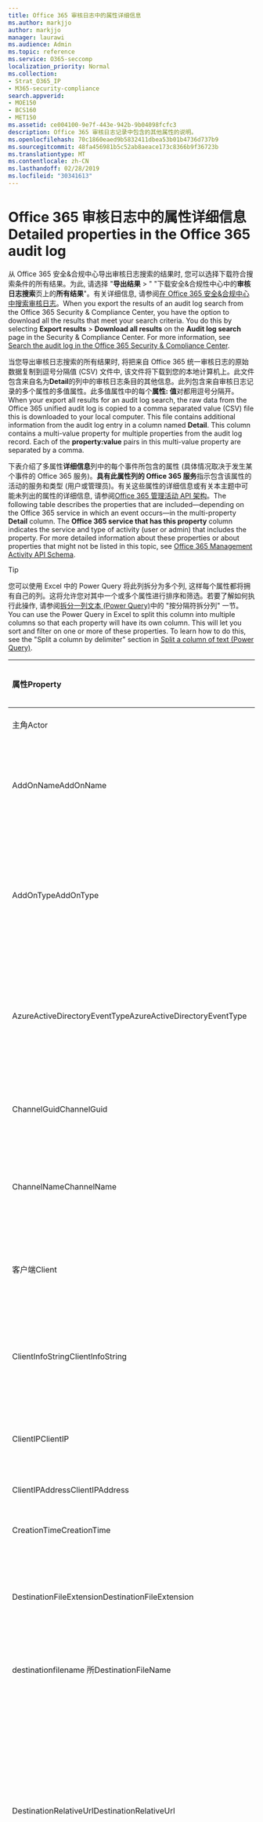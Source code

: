 ```yaml
---
title: Office 365 审核日志中的属性详细信息
ms.author: markjjo
author: markjjo
manager: laurawi
ms.audience: Admin
ms.topic: reference
ms.service: O365-seccomp
localization_priority: Normal
ms.collection:
- Strat_O365_IP
- M365-security-compliance
search.appverid:
- MOE150
- BCS160
- MET150
ms.assetid: ce004100-9e7f-443e-942b-9b04098fcfc3
description: Office 365 审核日志记录中包含的其他属性的说明。
ms.openlocfilehash: 70c1860eaed9b5832411dbea53b01b4736d737b9
ms.sourcegitcommit: 48fa456981b5c52ab8aeace173c8366b9f36723b
ms.translationtype: MT
ms.contentlocale: zh-CN
ms.lasthandoff: 02/28/2019
ms.locfileid: "30341613"
---
```

# <a name="detailed-properties-in-the-office-365-audit-log"></a><span data-ttu-id="d2a28-103">Office 365 审核日志中的属性详细信息</span><span class="sxs-lookup"><span data-stu-id="d2a28-103">Detailed properties in the Office 365 audit log</span></span>

<span data-ttu-id="d2a28-p101">从 Office 365 安全&amp;合规中心导出审核日志搜索的结果时, 您可以选择下载符合搜索条件的所有结果。为此, 请选择 "**导出结果** \> " "下载安全&amp;合规性中心中的**审核日志搜索**页上的**所有结果**"。有关详细信息, 请参阅[在 Office 365 安全&amp;合规中心中搜索审核日志](search-the-audit-log-in-security-and-compliance.md)。</span><span class="sxs-lookup"><span data-stu-id="d2a28-p101">When you export the results of an audit log search from the Office 365 Security &amp; Compliance Center, you have the option to download all the results that meet your search criteria. You do this by selecting **Export results** \> **Download all results** on the **Audit log search** page in the Security &amp; Compliance Center. For more information, see [Search the audit log in the Office 365 Security &amp; Compliance Center](search-the-audit-log-in-security-and-compliance.md).</span></span>
  
 <span data-ttu-id="d2a28-p102">当您导出审核日志搜索的所有结果时, 将把来自 Office 365 统一审核日志的原始数据复制到逗号分隔值 (CSV) 文件中, 该文件将下载到您的本地计算机上。此文件包含来自名为**Detail**的列中的审核日志条目的其他信息。此列包含来自审核日志记录的多个属性的多值属性。此多值属性中的每个**属性: 值**对都用逗号分隔开。</span><span class="sxs-lookup"><span data-stu-id="d2a28-p102">When your export all results for an audit log search, the raw data from the Office 365 unified audit log is copied to a comma separated value (CSV) file this is downloaded to your local computer. This file contains additional information from the audit log entry in a column named **Detail**. This column contains a multi-value property for multiple properties from the audit log record. Each of the **property:value** pairs in this multi-value property are separated by a comma.</span></span> 
  
<span data-ttu-id="d2a28-p103">下表介绍了多属性**详细信息**列中的每个事件所包含的属性 (具体情况取决于发生某个事件的 Office 365 服务)。**具有此属性列的 Office 365 服务**指示包含该属性的活动的服务和类型 (用户或管理员)。有关这些属性的详细信息或有关本主题中可能未列出的属性的详细信息, 请参阅[Office 365 管理活动 API 架构](https://go.microsoft.com/fwlink/p/?LinkId=717993)。</span><span class="sxs-lookup"><span data-stu-id="d2a28-p103">The following table describes the properties that are included—depending on the Office 365 service in which an event occurs—in the multi-property **Detail** column. The **Office 365 service that has this property** column indicates the service and type of activity (user or admin) that includes the property. For more detailed information about these properties or about properties that might not be listed in this topic, see [Office 365 Management Activity API Schema](https://go.microsoft.com/fwlink/p/?LinkId=717993).</span></span>
  
> [!TIP]
> <span data-ttu-id="d2a28-p104">您可以使用 Excel 中的 Power Query 将此列拆分为多个列, 这样每个属性都将拥有自己的列。这将允许您对其中一个或多个属性进行排序和筛选。若要了解如何执行此操作, 请参阅[拆分一列文本 (Power Query)](https://support.office.com/article/5282d425-6dd0-46ca-95bf-8e0da9539662)中的 "按分隔符拆分列" 一节。</span><span class="sxs-lookup"><span data-stu-id="d2a28-p104">You can use the Power Query in Excel to split this column into multiple columns so that each property will have its own column. This will let you sort and filter on one or more of these properties. To learn how to do this, see the "Split a column by delimiter" section in [Split a column of text (Power Query)](https://support.office.com/article/5282d425-6dd0-46ca-95bf-8e0da9539662).</span></span> 
  
|<span data-ttu-id="d2a28-117">**属性**</span><span class="sxs-lookup"><span data-stu-id="d2a28-117">**Property**</span></span>|<span data-ttu-id="d2a28-118">**说明**</span><span class="sxs-lookup"><span data-stu-id="d2a28-118">**Description**</span></span>|<span data-ttu-id="d2a28-119">**具有此属性的 Office 365 服务**</span><span class="sxs-lookup"><span data-stu-id="d2a28-119">**Office 365 service that has this property**</span></span>|
|:-----|:-----|:-----|
|<span data-ttu-id="d2a28-120">主角</span><span class="sxs-lookup"><span data-stu-id="d2a28-120">Actor</span></span>|<span data-ttu-id="d2a28-121">执行操作的用户或服务帐户。</span><span class="sxs-lookup"><span data-stu-id="d2a28-121">The user or service account that performed the action.</span></span>|<span data-ttu-id="d2a28-122">Azure Active Directory</span><span class="sxs-lookup"><span data-stu-id="d2a28-122">Azure Active Directory</span></span>|
|<span data-ttu-id="d2a28-123">AddOnName</span><span class="sxs-lookup"><span data-stu-id="d2a28-123">AddOnName</span></span>|<span data-ttu-id="d2a28-p105">在团队中添加、删除或更新的加载项的名称。Microsoft 团队中的加载项类型为 bot、连接器或选项卡。</span><span class="sxs-lookup"><span data-stu-id="d2a28-p105">The name of an add-on that was added, removed, or updated in a team. The type of add-ons in Microsoft Teams are a bot, a connector, or a tab.</span></span>|<span data-ttu-id="d2a28-126">Microsoft Teams</span><span class="sxs-lookup"><span data-stu-id="d2a28-126">Microsoft Teams</span></span>|
|<span data-ttu-id="d2a28-127">AddOnType</span><span class="sxs-lookup"><span data-stu-id="d2a28-127">AddOnType</span></span>|<span data-ttu-id="d2a28-p106">在团队中添加、删除或更新的加载项的类型。以下值指示加载项的类型。</span><span class="sxs-lookup"><span data-stu-id="d2a28-p106">The type of an add-on that was added, removed, or updated in a team. The following values indicate the type of add-on.  </span></span><br/> <span data-ttu-id="d2a28-130">**1** -表示机器人。</span><span class="sxs-lookup"><span data-stu-id="d2a28-130">**1** - Indicates a bot.</span></span><br/> <span data-ttu-id="d2a28-131">**2** -指示连接器。</span><span class="sxs-lookup"><span data-stu-id="d2a28-131">**2** - Indicates a connector.</span></span><br/> <span data-ttu-id="d2a28-132">**3** -指示一个选项卡。</span><span class="sxs-lookup"><span data-stu-id="d2a28-132">**3** - Indicates a tab.</span></span>|<span data-ttu-id="d2a28-133">Microsoft Teams</span><span class="sxs-lookup"><span data-stu-id="d2a28-133">Microsoft Teams</span></span>|
|<span data-ttu-id="d2a28-134">AzureActiveDirectoryEventType</span><span class="sxs-lookup"><span data-stu-id="d2a28-134">AzureActiveDirectoryEventType</span></span>|<span data-ttu-id="d2a28-p107">Azure Active Directory 事件的类型。以下值指示事件的类型。</span><span class="sxs-lookup"><span data-stu-id="d2a28-p107">The type of Azure Active Directory event. The following values indicate the type of event.  </span></span><br/> <span data-ttu-id="d2a28-137">**0** -指示帐户登录事件。</span><span class="sxs-lookup"><span data-stu-id="d2a28-137">**0** - Indicates an account login event.</span></span><br/> <span data-ttu-id="d2a28-138">**1** -指示 Azure 应用程序安全事件。</span><span class="sxs-lookup"><span data-stu-id="d2a28-138">**1** - Indicates an Azure application security event.</span></span>|<span data-ttu-id="d2a28-139">Azure Active Directory</span><span class="sxs-lookup"><span data-stu-id="d2a28-139">Azure Active Directory</span></span>|
|<span data-ttu-id="d2a28-140">ChannelGuid</span><span class="sxs-lookup"><span data-stu-id="d2a28-140">ChannelGuid</span></span>|<span data-ttu-id="d2a28-p108">Microsoft 团队频道的 ID。通道所在的团队由**TeamName**和**TeamGuid**属性标识。</span><span class="sxs-lookup"><span data-stu-id="d2a28-p108">The ID of a Microsoft Teams channel. The team that the channel is located in is identified by the **TeamName** and **TeamGuid** properties.</span></span>|<span data-ttu-id="d2a28-143">Microsoft Teams</span><span class="sxs-lookup"><span data-stu-id="d2a28-143">Microsoft Teams</span></span>|
|<span data-ttu-id="d2a28-144">ChannelName</span><span class="sxs-lookup"><span data-stu-id="d2a28-144">ChannelName</span></span>|<span data-ttu-id="d2a28-p109">Microsoft 团队频道的名称。通道所在的团队由**TeamName**和**TeamGuid**属性标识。</span><span class="sxs-lookup"><span data-stu-id="d2a28-p109">The name of a Microsoft Teams channel. The team that the channel is located in is identified by the **TeamName** and **TeamGuid** properties.</span></span>|<span data-ttu-id="d2a28-147">Microsoft Teams</span><span class="sxs-lookup"><span data-stu-id="d2a28-147">Microsoft Teams</span></span>|
|<span data-ttu-id="d2a28-148">客户端</span><span class="sxs-lookup"><span data-stu-id="d2a28-148">Client</span></span>|<span data-ttu-id="d2a28-149">用于登录事件的客户端设备、设备 OS 和设备浏览器 (例如, Nokia Lumia 920;Windows Phone 8;IE 移动 11)。</span><span class="sxs-lookup"><span data-stu-id="d2a28-149">The client device, the device OS, and the device browser used for the login event (for example, Nokia Lumia 920; Windows Phone 8; IE Mobile 11).</span></span>|<span data-ttu-id="d2a28-150">Azure Active Directory</span><span class="sxs-lookup"><span data-stu-id="d2a28-150">Azure Active Directory</span></span>|
|<span data-ttu-id="d2a28-151">ClientInfoString</span><span class="sxs-lookup"><span data-stu-id="d2a28-151">ClientInfoString</span></span>|<span data-ttu-id="d2a28-152">有关用于执行此操作的电子邮件客户端的信息, 例如浏览器版本、Outlook 版本和移动设备信息</span><span class="sxs-lookup"><span data-stu-id="d2a28-152">Information about the email client that was used to perform the operation, such as a browser version, Outlook version, and mobile device information</span></span>|<span data-ttu-id="d2a28-153">Exchange (邮箱活动)</span><span class="sxs-lookup"><span data-stu-id="d2a28-153">Exchange (mailbox activity)</span></span>|
|<span data-ttu-id="d2a28-154">ClientIP</span><span class="sxs-lookup"><span data-stu-id="d2a28-154">ClientIP</span></span>|<span data-ttu-id="d2a28-p110">记录活动时使用的设备的 IP 地址。IP 地址以 IPv4 或 IPv6 地址格式显示。</span><span class="sxs-lookup"><span data-stu-id="d2a28-p110">The IP address of the device that was used when the activity was logged. The IP address is displayed in either an IPv4 or IPv6 address format.</span></span>|<span data-ttu-id="d2a28-157">Exchange 和 Azure Active Directory</span><span class="sxs-lookup"><span data-stu-id="d2a28-157">Exchange and Azure Active Directory</span></span>|
|<span data-ttu-id="d2a28-158">ClientIPAddress</span><span class="sxs-lookup"><span data-stu-id="d2a28-158">ClientIPAddress</span></span>|<span data-ttu-id="d2a28-159">与 ClientIP 相同。</span><span class="sxs-lookup"><span data-stu-id="d2a28-159">Same as ClientIP.</span></span>|<span data-ttu-id="d2a28-160">SharePoint</span><span class="sxs-lookup"><span data-stu-id="d2a28-160">SharePoint</span></span>|
|<span data-ttu-id="d2a28-161">CreationTime</span><span class="sxs-lookup"><span data-stu-id="d2a28-161">CreationTime</span></span>|<span data-ttu-id="d2a28-162">用户执行活动时的日期和时间 (采用协调通用时间 (UTC))。</span><span class="sxs-lookup"><span data-stu-id="d2a28-162">The date and time in Coordinated Universal Time (UTC) when the user performed the activity.</span></span>|<span data-ttu-id="d2a28-163">全部</span><span class="sxs-lookup"><span data-stu-id="d2a28-163">All</span></span>|
|<span data-ttu-id="d2a28-164">DestinationFileExtension</span><span class="sxs-lookup"><span data-stu-id="d2a28-164">DestinationFileExtension</span></span>|<span data-ttu-id="d2a28-p111">复制或移动的文件的文件扩展名。仅对 FileCopied 和 FileMoved 用户活动显示此属性。</span><span class="sxs-lookup"><span data-stu-id="d2a28-p111">The file extension of a file that is copied or moved. This property is displayed only for the FileCopied and FileMoved user activities.</span></span>|<span data-ttu-id="d2a28-167">SharePoint</span><span class="sxs-lookup"><span data-stu-id="d2a28-167">SharePoint</span></span>|
|<span data-ttu-id="d2a28-168">destinationfilename 所</span><span class="sxs-lookup"><span data-stu-id="d2a28-168">DestinationFileName</span></span>|<span data-ttu-id="d2a28-p112">复制或移动文件的名称。仅对 FileCopied 和 FileMoved 操作显示此属性。</span><span class="sxs-lookup"><span data-stu-id="d2a28-p112">The name of the file is copied or moved. This property is displayed only for the FileCopied and FileMoved actions.</span></span>|<span data-ttu-id="d2a28-171">SharePoint</span><span class="sxs-lookup"><span data-stu-id="d2a28-171">SharePoint</span></span>|
|<span data-ttu-id="d2a28-172">DestinationRelativeUrl</span><span class="sxs-lookup"><span data-stu-id="d2a28-172">DestinationRelativeUrl</span></span>|<span data-ttu-id="d2a28-p113">复制或移动文件的目标文件夹的 URL。**SiteURL**、 **DestinationRelativeURL**和**destinationfilename 所**属性的值的组合与**ObjectID**属性的值相同, 后者是复制的文件的完整路径的名称。仅对 FileCopied 和 FileMoved 用户活动显示此属性。</span><span class="sxs-lookup"><span data-stu-id="d2a28-p113">The URL of the destination folder where a file is copied or moved. The combination of the values for the **SiteURL**, the **DestinationRelativeURL**, and the **DestinationFileName** properties is the same as the value for the **ObjectID** property, which is the full path name for the file that was copied. This property is displayed only for the FileCopied and FileMoved user activities.</span></span>|<span data-ttu-id="d2a28-176">SharePoint</span><span class="sxs-lookup"><span data-stu-id="d2a28-176">SharePoint</span></span>|
|<span data-ttu-id="d2a28-177">EventSource</span><span class="sxs-lookup"><span data-stu-id="d2a28-177">EventSource</span></span>|<span data-ttu-id="d2a28-p114">标识在 SharePoint 中发生的事件。可能的值为**SharePoint**和**ObjectModel**。</span><span class="sxs-lookup"><span data-stu-id="d2a28-p114">Identifies that an event occurred in SharePoint. Possible values are **SharePoint** and **ObjectModel**.</span></span>|<span data-ttu-id="d2a28-180">SharePoint</span><span class="sxs-lookup"><span data-stu-id="d2a28-180">SharePoint</span></span>|
|<span data-ttu-id="d2a28-181">ExternalAccess</span><span class="sxs-lookup"><span data-stu-id="d2a28-181">ExternalAccess</span></span>|<span data-ttu-id="d2a28-p115">对于 Exchange 管理员活动, 指定是由组织中的用户、Microsoft 数据中心人员或数据中心服务帐户还是由委派的管理员运行 cmdlet。值**False**表示该 cmdlet 由组织中的某个用户运行。值**True**表示 cmdlet 由数据中心人员、数据中心服务帐户或委派管理员运行。</span><span class="sxs-lookup"><span data-stu-id="d2a28-p115">For Exchange admin activity, specifies whether the cmdlet was run by a user in your organization, by Microsoft datacenter personnel or a datacenter service account, or by a delegated administrator. The value **False** indicates that the cmdlet was run by someone in your organization. The value **True** indicates that the cmdlet was run by datacenter personnel, a datacenter service account, or a delegated administrator.  </span></span><br/> <span data-ttu-id="d2a28-185">对于 "Exchange 邮箱活动", 指定是否由组织外部的用户访问邮箱。</span><span class="sxs-lookup"><span data-stu-id="d2a28-185">For Exchange mailbox activity, specifies whether a mailbox was accessed by a user outside your organization.</span></span>|<span data-ttu-id="d2a28-186">Exchange</span><span class="sxs-lookup"><span data-stu-id="d2a28-186">Exchange</span></span>|
|<span data-ttu-id="d2a28-187">ExtendedProperties</span><span class="sxs-lookup"><span data-stu-id="d2a28-187">ExtendedProperties</span></span>|<span data-ttu-id="d2a28-188">Azure Active Directory 事件的扩展属性。</span><span class="sxs-lookup"><span data-stu-id="d2a28-188">The extended properties for an the Azure Active Directory event.</span></span>|<span data-ttu-id="d2a28-189">Azure Active Directory</span><span class="sxs-lookup"><span data-stu-id="d2a28-189">Azure Active Directory</span></span>|
|<span data-ttu-id="d2a28-190">ID</span><span class="sxs-lookup"><span data-stu-id="d2a28-190">ID</span></span>|<span data-ttu-id="d2a28-p116">报告条目的 ID。ID 唯一标识报告条目。</span><span class="sxs-lookup"><span data-stu-id="d2a28-p116">The ID of the report entry. The ID uniquely identifies the report entry.</span></span>|<span data-ttu-id="d2a28-193">全部</span><span class="sxs-lookup"><span data-stu-id="d2a28-193">All</span></span>|
|<span data-ttu-id="d2a28-194">InternalLogonType</span><span class="sxs-lookup"><span data-stu-id="d2a28-194">InternalLogonType</span></span>|<span data-ttu-id="d2a28-195">保留以供内部使用。</span><span class="sxs-lookup"><span data-stu-id="d2a28-195">Reserved for internal use.</span></span>|<span data-ttu-id="d2a28-196">Exchange (邮箱活动)</span><span class="sxs-lookup"><span data-stu-id="d2a28-196">Exchange (mailbox activity)</span></span>|
|<span data-ttu-id="d2a28-197">ItemType</span><span class="sxs-lookup"><span data-stu-id="d2a28-197">ItemType</span></span>|<span data-ttu-id="d2a28-p117">已访问或修改的对象的类型。可能的值包括**文件**、**文件夹**、 **Web**、**网站**、**租户**和**DocumentLibrary**。</span><span class="sxs-lookup"><span data-stu-id="d2a28-p117">The type of object that was accessed or modified. Possible values include **File**, **Folder**, **Web**, **Site**, **Tenant**, and **DocumentLibrary**.</span></span>|<span data-ttu-id="d2a28-200">SharePoint</span><span class="sxs-lookup"><span data-stu-id="d2a28-200">SharePoint</span></span>|
|<span data-ttu-id="d2a28-201">LoginStatus</span><span class="sxs-lookup"><span data-stu-id="d2a28-201">LoginStatus</span></span>|<span data-ttu-id="d2a28-202">标识可能已发生的登录失败。</span><span class="sxs-lookup"><span data-stu-id="d2a28-202">Identifies login failures that might have occurred.</span></span>|<span data-ttu-id="d2a28-203">Azure Active Directory</span><span class="sxs-lookup"><span data-stu-id="d2a28-203">Azure Active Directory</span></span>|
|<span data-ttu-id="d2a28-204">LogonType</span><span class="sxs-lookup"><span data-stu-id="d2a28-204">LogonType</span></span>|<span data-ttu-id="d2a28-p118">邮箱访问的类型。以下值指示访问邮箱的用户的类型。</span><span class="sxs-lookup"><span data-stu-id="d2a28-p118">The type of mailbox access. The following values indicate the type of user who accessed the mailbox.  </span></span><br/><br/> <span data-ttu-id="d2a28-207">**0** -指示邮箱所有者。</span><span class="sxs-lookup"><span data-stu-id="d2a28-207">**0** - Indicates a mailbox owner.</span></span><br/> <span data-ttu-id="d2a28-208">**1** -指示管理员。</span><span class="sxs-lookup"><span data-stu-id="d2a28-208">**1** - Indicates an administrator.</span></span><br/> <span data-ttu-id="d2a28-209">**2** -指示一个代理。</span><span class="sxs-lookup"><span data-stu-id="d2a28-209">**2** - Indicates a delegate.</span></span> <br/><span data-ttu-id="d2a28-210">**3** -指示 Microsoft 数据中心中的传输服务。</span><span class="sxs-lookup"><span data-stu-id="d2a28-210">**3** - Indicates the transport service in the Microsoft datacenter.</span></span><br/> <span data-ttu-id="d2a28-211">**4** -表示 Microsoft 数据中心中的服务帐户。</span><span class="sxs-lookup"><span data-stu-id="d2a28-211">**4** - Indicates a   service account in the Microsoft datacenter.</span></span> <br/><span data-ttu-id="d2a28-212">**6** -表示委派管理员。</span><span class="sxs-lookup"><span data-stu-id="d2a28-212">**6** - Indicates a delegated administrator.</span></span>|<span data-ttu-id="d2a28-213">Exchange (邮箱活动)</span><span class="sxs-lookup"><span data-stu-id="d2a28-213">Exchange (mailbox activity)</span></span>|
|<span data-ttu-id="d2a28-214">MailboxGuid</span><span class="sxs-lookup"><span data-stu-id="d2a28-214">MailboxGuid</span></span>|<span data-ttu-id="d2a28-215">已访问的邮箱的 Exchange GUID。</span><span class="sxs-lookup"><span data-stu-id="d2a28-215">The Exchange GUID of the mailbox that was accessed.</span></span>|<span data-ttu-id="d2a28-216">Exchange (邮箱活动)</span><span class="sxs-lookup"><span data-stu-id="d2a28-216">Exchange (mailbox activity)</span></span>|
|<span data-ttu-id="d2a28-217">MailboxOwnerUPN</span><span class="sxs-lookup"><span data-stu-id="d2a28-217">MailboxOwnerUPN</span></span>|<span data-ttu-id="d2a28-218">拥有所访问邮箱的人员的电子邮件地址。</span><span class="sxs-lookup"><span data-stu-id="d2a28-218">The email address of the person who owns the mailbox that was accessed.</span></span>|<span data-ttu-id="d2a28-219">Exchange (邮箱活动)</span><span class="sxs-lookup"><span data-stu-id="d2a28-219">Exchange (mailbox activity)</span></span>|
|<span data-ttu-id="d2a28-220">成员</span><span class="sxs-lookup"><span data-stu-id="d2a28-220">Members</span></span>|<span data-ttu-id="d2a28-p119">列出已在团队中添加或删除的用户。以下值表示分配给用户的角色类型。</span><span class="sxs-lookup"><span data-stu-id="d2a28-p119">Lists the users that have been added or removed from a team. The following values indicate the Role type assigned to the user.  </span></span><br/><br/> <span data-ttu-id="d2a28-223">**1** -指示所有者角色。</span><span class="sxs-lookup"><span data-stu-id="d2a28-223">**1** - Indicates  the Owner role.</span></span><br/> <span data-ttu-id="d2a28-224">**2** -指示成员角色。</span><span class="sxs-lookup"><span data-stu-id="d2a28-224">**2** - Indicates the Member role.</span></span><br/> <span data-ttu-id="d2a28-225">**3** -指示来宾角色。</span><span class="sxs-lookup"><span data-stu-id="d2a28-225">**3** - Indicates the Guest role.</span></span> <br/><br/><span data-ttu-id="d2a28-226">Members 属性还包括您的组织的名称和成员的电子邮件地址。</span><span class="sxs-lookup"><span data-stu-id="d2a28-226">The Members property also includes the name of your organization, and the member's email address.</span></span>|<span data-ttu-id="d2a28-227">Microsoft Teams</span><span class="sxs-lookup"><span data-stu-id="d2a28-227">Microsoft Teams</span></span>|
|<span data-ttu-id="d2a28-228">ModifiedProperties (Name、NewValue、OldValue)</span><span class="sxs-lookup"><span data-stu-id="d2a28-228">ModifiedProperties (Name, NewValue, OldValue)</span></span>|<span data-ttu-id="d2a28-p120">此属性包含在管理员事件中, 例如将用户添加为网站成员或网站集管理员组。该属性包括已修改的属性的名称 (例如, 网站管理员组) 已修改属性的新值 (如添加为网站管理员的用户, 以及已修改对象的以前的值)。</span><span class="sxs-lookup"><span data-stu-id="d2a28-p120">The property is included for admin events, such as adding a user as a member of a site or a site collection admin group. The property includes the name of the property that was modified (for example, the Site Admin group) the new value of the modified property (such the user who was added as a site admin, and the previous value of the modified object.</span></span>|<span data-ttu-id="d2a28-231">全部 (管理活动)</span><span class="sxs-lookup"><span data-stu-id="d2a28-231">All (admin activity)</span></span>|
|<span data-ttu-id="d2a28-232">ObjectID</span><span class="sxs-lookup"><span data-stu-id="d2a28-232">ObjectID</span></span>|<span data-ttu-id="d2a28-233">对于 Exchange 管理员审核日志记录, 该 cmdlet 修改的对象的名称。</span><span class="sxs-lookup"><span data-stu-id="d2a28-233">For Exchange admin audit logging, the name of the object that was modified by the cmdlet.</span></span>  <br/> <span data-ttu-id="d2a28-234">对于 SharePoint 活动, 是由用户访问的文件或文件夹的完整 URL 路径名称。</span><span class="sxs-lookup"><span data-stu-id="d2a28-234">For SharePoint activity, the full URL path name of the file or folder accessed by a user.</span></span>  <br/> <span data-ttu-id="d2a28-235">对于 Azure AD 活动, 为已修改的用户帐户的名称。</span><span class="sxs-lookup"><span data-stu-id="d2a28-235">For Azure AD activity, the name of the user account that was modified.</span></span>|<span data-ttu-id="d2a28-236">全部</span><span class="sxs-lookup"><span data-stu-id="d2a28-236">All</span></span>|
|<span data-ttu-id="d2a28-237">Operation</span><span class="sxs-lookup"><span data-stu-id="d2a28-237">Operation</span></span>|<span data-ttu-id="d2a28-p121">用户或管理员活动的名称。此属性的值对应于在 "**活动**" 下拉列表中选择的值。如果选择了 "**显示所有活动的结果**", 则报告将包含所有服务的所有用户和管理员活动的条目。有关在 office 365 审核日志中记录的操作/活动的说明, 请参阅在[office 365 安全&amp;合规中心中搜索审核日志](search-the-audit-log-in-security-and-compliance.md)中的 "**审核的活动**" 选项卡。</span><span class="sxs-lookup"><span data-stu-id="d2a28-p121">The name of the user or admin activity. The value of this property corresponds to the value that was selected in the **Activities** drop down list. If **Show results for all activities** was selected, the report will included entries for all user and admin activities for all services. For a description of the operations/activities that are logged in the Office 365 audit log, see the **Audited activities** tab in [Search the audit log in the Office 365 Security &amp; Compliance Center](search-the-audit-log-in-security-and-compliance.md).  </span></span><br/> <span data-ttu-id="d2a28-242">对于 Exchange 管理员活动, 此属性标识所运行的 cmdlet 的名称。</span><span class="sxs-lookup"><span data-stu-id="d2a28-242">For Exchange admin activity, this property identifies the name of the cmdlet that was run.</span></span>|<span data-ttu-id="d2a28-243">全部</span><span class="sxs-lookup"><span data-stu-id="d2a28-243">All</span></span>|
|<span data-ttu-id="d2a28-244">OrganizationID</span><span class="sxs-lookup"><span data-stu-id="d2a28-244">OrganizationID</span></span>|<span data-ttu-id="d2a28-245">Office 365 组织的 GUID。</span><span class="sxs-lookup"><span data-stu-id="d2a28-245">The GUID for your Office 365 organization.</span></span>|<span data-ttu-id="d2a28-246">全部</span><span class="sxs-lookup"><span data-stu-id="d2a28-246">All</span></span>|
|<span data-ttu-id="d2a28-247">路径</span><span class="sxs-lookup"><span data-stu-id="d2a28-247">Path</span></span>|<span data-ttu-id="d2a28-p122">所访问邮件所在的邮箱文件夹的名称。此属性还标识在其中创建或复制/移动邮件的文件夹。</span><span class="sxs-lookup"><span data-stu-id="d2a28-p122">The name of the mailbox folder where the message that was accessed is located. This property also identifies the folder a where a message is created in or copied/moved to.</span></span>|<span data-ttu-id="d2a28-250">Exchange (邮箱活动)</span><span class="sxs-lookup"><span data-stu-id="d2a28-250">Exchange (mailbox activity)</span></span>|
|<span data-ttu-id="d2a28-251">Parameters</span><span class="sxs-lookup"><span data-stu-id="d2a28-251">Parameters</span></span>|<span data-ttu-id="d2a28-252">对于 Exchange 管理员活动, 与在 Operation 属性中标识的 cmdlet 一起使用的所有参数的名称和值。</span><span class="sxs-lookup"><span data-stu-id="d2a28-252">For Exchange admin activity, the name and value for all parameters that were used with the cmdlet that is identified in the Operation property.</span></span>|<span data-ttu-id="d2a28-253">Exchange (管理员活动)</span><span class="sxs-lookup"><span data-stu-id="d2a28-253">Exchange (admin activity)</span></span>|
|<span data-ttu-id="d2a28-254">RecordType</span><span class="sxs-lookup"><span data-stu-id="d2a28-254">RecordType</span></span>|<span data-ttu-id="d2a28-p123">由记录指示的操作的类型。以下值指示记录类型。</span><span class="sxs-lookup"><span data-stu-id="d2a28-p123">The type of operation indicated by the record. The following values indicate the record type.  </span></span><br/><br/> <span data-ttu-id="d2a28-257">**1** -指示 Exchange 管理员审核日志中的记录。</span><span class="sxs-lookup"><span data-stu-id="d2a28-257">**1** - Indicates a record from the  Exchange  admin audit log.</span></span> <br/><span data-ttu-id="d2a28-258">**2** -指示对 singled 邮箱项目执行的操作的 Exchange 邮箱审核日志中的记录。</span><span class="sxs-lookup"><span data-stu-id="d2a28-258">**2** - Indicates a record from the  Exchange  mailbox audit log for an operation performed on a singled mailbox item.</span></span> <br/><span data-ttu-id="d2a28-p124">**3** -还指示 Exchange 邮箱审核日志中的记录。此记录类型指示对源邮箱中的多个项目执行的操作 (例如, 将多个项目移动到 "已删除邮件" 文件夹或永久删除多个项目)。</span><span class="sxs-lookup"><span data-stu-id="d2a28-p124">**3** - Also indicates a record from the  Exchange  mailbox audit log. This record type indicates the operation was performed on multiple items in the source mailbox (such as moving multiple items to the Deleted Items folder or permanently deleting multiple items). </span></span><br/><span data-ttu-id="d2a28-261">**4** -指示 SharePoint 中的网站管理员操作, 例如管理员或用户分配对网站的权限。</span><span class="sxs-lookup"><span data-stu-id="d2a28-261">**4** - Indicates a site admin operation in SharePoint, such as an administrator or user assigning permissions to a site.</span></span> <br/><span data-ttu-id="d2a28-262">**6** -指示 SharePoint 中与文件或文件夹相关的操作, 例如用户查看或修改文件。</span><span class="sxs-lookup"><span data-stu-id="d2a28-262">**6** - Indicates a file or folder-related operation in SharePoint, such as a user viewing or modifying a file.</span></span> <br/><span data-ttu-id="d2a28-263">**8** -指示在 Azure Active Directory 中执行的管理员操作。</span><span class="sxs-lookup"><span data-stu-id="d2a28-263">**8** - Indicates an admin operation performed in Azure Active Directory.</span></span> <br/><span data-ttu-id="d2a28-p125">**9** -指示 Azure Active Directory 中的 OrgId 登录事件。此记录类型已被弃用。</span><span class="sxs-lookup"><span data-stu-id="d2a28-p125">**9** - Indicates  OrgId logon events in Azure Active Directory. This record type is being deprecated. </span></span><br/><span data-ttu-id="d2a28-266">**10** -指示由 Microsoft 人员在数据中心执行的安全 cmdlet 事件。</span><span class="sxs-lookup"><span data-stu-id="d2a28-266">**10** - Indicates security cmdlet events that were performed by Microsoft personnel in the data center.</span></span> <br/><span data-ttu-id="d2a28-267">**11** -指示 SharePoint 中的数据丢失保护 (DLP) 事件。</span><span class="sxs-lookup"><span data-stu-id="d2a28-267">**11** - Indicates Data loss protection (DLP) events in SharePoint.</span></span><br/> <span data-ttu-id="d2a28-268">**12** -指示 Sway 事件。</span><span class="sxs-lookup"><span data-stu-id="d2a28-268">**12** - Indicates Sway events.</span></span> <br/><span data-ttu-id="d2a28-p126">**13** -当使用统一的 DLP 策略进行配置时, 指示 Exchange 中的 DLP 事件。不支持基于 Exchange 邮件流规则 (也称为传输规则) 的 DLP 事件。</span><span class="sxs-lookup"><span data-stu-id="d2a28-p126">**13** - Indicates DLP events in Exchange, when configured with a unified a DLP policy. DLP events based on Exchange mail flow rules (also known as transport rules) aren't supported.</span></span><br><span data-ttu-id="d2a28-271">**14** -指示 SharePoint 中的共享事件。</span><span class="sxs-lookup"><span data-stu-id="d2a28-271">**14** - Indicates sharing events in SharePoint.</span></span><br/> <span data-ttu-id="d2a28-272">**15** -指示 Azure Active Directory 中的安全令牌服务 (STS) 登录事件。</span><span class="sxs-lookup"><span data-stu-id="d2a28-272">**15** - Indicates Secure Token Service (STS) logon events in Azure Active Directory.</span></span> <br/><span data-ttu-id="d2a28-273">**18** -表示安全&amp;合规中心事件。</span><span class="sxs-lookup"><span data-stu-id="d2a28-273">**18** - Indicates Security &amp; Compliance Center events.</span></span> <br/><span data-ttu-id="d2a28-274">**20** -指示 Power BI 事件。</span><span class="sxs-lookup"><span data-stu-id="d2a28-274">**20** - Indicates Power BI events.</span></span> <br/><span data-ttu-id="d2a28-275">**21**-指示 Dynamics 365 事件。</span><span class="sxs-lookup"><span data-stu-id="d2a28-275">**21**- Indicates Dynamics 365 events.</span></span><br/><span data-ttu-id="d2a28-276">**22** -指示 Yammer 事件。</span><span class="sxs-lookup"><span data-stu-id="d2a28-276">**22** - Indicates Yammer events.</span></span> <br/><span data-ttu-id="d2a28-277">**23** -指示 Skype for business 事件。</span><span class="sxs-lookup"><span data-stu-id="d2a28-277">**23** - Indicates Skype for Business events.</span></span> <br/><span data-ttu-id="d2a28-p127">**24** -指示电子数据展示事件。此记录类型指示通过在安全&amp;合规中心中运行内容搜索和管理电子数据展示事例所执行的活动。有关详细信息, 请参阅在 Office 365 审核日志中搜索电子数据展示活动。</span><span class="sxs-lookup"><span data-stu-id="d2a28-p127">**24** - Indicates eDiscovery events. This record type indicates activities that were performed by running content searches and managing eDiscovery cases in the Security &amp; Compliance Center. For more information, see Search for eDiscovery activities in the Office 365 audit log.</span></span><br/><span data-ttu-id="d2a28-281">**25、26或 27** -表示 Microsoft 团队活动。</span><span class="sxs-lookup"><span data-stu-id="d2a28-281">**25, 26, or 27** - Indicates Microsoft Teams events.</span></span> <br/><span data-ttu-id="d2a28-282">**28** -指示来自 Exchange Online Protection 和 Office 365 高级威胁防护事件的网络钓鱼和恶意软件事件。</span><span class="sxs-lookup"><span data-stu-id="d2a28-282">**28** - Indicates phishing and malware events from Exchange Online Protection and Office 365 Advanced Threat Protection events.</span></span><br/> <span data-ttu-id="d2a28-283">**30** -指示 Microsoft Flow 事件。</span><span class="sxs-lookup"><span data-stu-id="d2a28-283">**30** - Indicates Microsoft Flow events.</span></span><br/> <span data-ttu-id="d2a28-284">**32** -指示 Microsoft Stream 事件。</span><span class="sxs-lookup"><span data-stu-id="d2a28-284">**32** - Indicated Microsoft Stream events.</span></span><br/> <span data-ttu-id="d2a28-285">**35** -指示 Microsoft 项目事件。</span><span class="sxs-lookup"><span data-stu-id="d2a28-285">**35** - Indicates Microsoft Project events.</span></span> <br/> <span data-ttu-id="d2a28-286">**36** -指示 SharePoint 列表事件。</span><span class="sxs-lookup"><span data-stu-id="d2a28-286">**36** - Indicates SharePoint list events.</span></span><br/> <span data-ttu-id="d2a28-287">**40** -指示安全性和合规性警报信号中产生的事件。</span><span class="sxs-lookup"><span data-stu-id="d2a28-287">**40** - Indicates events that results from security and compliance alert signals.</span></span><br/> <span data-ttu-id="d2a28-288">**41** -指示 Office 365 高级威胁防护中的安全链接时间段和阻止覆盖事件。</span><span class="sxs-lookup"><span data-stu-id="d2a28-288">**41** - Indicates safe links time-of-block and block override events in Office 365 Advanced Threat Protection.</span></span><br/><span data-ttu-id="d2a28-289">**44** -指示 Workplace Analytics 事件。</span><span class="sxs-lookup"><span data-stu-id="d2a28-289">**44** - Indicates Workplace Analytics events.</span></span> <br/><span data-ttu-id="d2a28-290">**45** -指示 PowerApps 应用程序事件。</span><span class="sxs-lookup"><span data-stu-id="d2a28-290">**45** - Indicates PowerApps app events.</span></span> <br/> <span data-ttu-id="d2a28-291">**47** -指示 SharePoint、OneDrive 和 Microsoft 团队中的文件的来自 Office 365 高级威胁防护的网络钓鱼和恶意软件事件。</span><span class="sxs-lookup"><span data-stu-id="d2a28-291">**47** - Indicates phishing and malware events from Office 365 Advanced Threat Protection for files in SharePoint, OneDrive, and Microsoft Teams.</span></span>|<span data-ttu-id="d2a28-292">全部</span><span class="sxs-lookup"><span data-stu-id="d2a28-292">All</span></span>|
|<span data-ttu-id="d2a28-293">ResultStatus</span><span class="sxs-lookup"><span data-stu-id="d2a28-293">ResultStatus</span></span>|<span data-ttu-id="d2a28-294">指示操作 (在**Operation**属性中指定) 是否成功。</span><span class="sxs-lookup"><span data-stu-id="d2a28-294">Indicates whether the action (specified in the **Operation** property) was successful or not.</span></span>  <br/> <span data-ttu-id="d2a28-295">对于 Exchange 管理员活动, 值可以为**True** (成功) 或**False** (失败)。</span><span class="sxs-lookup"><span data-stu-id="d2a28-295">For Exchange admin activity, the value is either **True** (successful) or **False** (failed).</span></span>|<span data-ttu-id="d2a28-296">全部</span><span class="sxs-lookup"><span data-stu-id="d2a28-296">All</span></span>  <br/>|
|<span data-ttu-id="d2a28-297">SecurityComplianceCenterEventType</span><span class="sxs-lookup"><span data-stu-id="d2a28-297">SecurityComplianceCenterEventType</span></span>|<span data-ttu-id="d2a28-p128">指示活动是安全&amp;合规中心事件。所有安全&amp;合规性中心活动的值都为此属性的值为**0** 。</span><span class="sxs-lookup"><span data-stu-id="d2a28-p128">Indicates that the activity was a Security &amp; Compliance Center event. All Security &amp; Compliance Center activities will have a value of **0** for this property.</span></span>|<span data-ttu-id="d2a28-300">Office 365 安全与合规中心</span><span class="sxs-lookup"><span data-stu-id="d2a28-300">Office 365 Security &amp; Compliance Center</span></span>|
|<span data-ttu-id="d2a28-301">SharingType</span><span class="sxs-lookup"><span data-stu-id="d2a28-301">SharingType</span></span>|<span data-ttu-id="d2a28-p129">分配给用户的共享权限类型, 该用户是与资源共享的。此用户在**UserSharedWith**属性中进行标识。</span><span class="sxs-lookup"><span data-stu-id="d2a28-p129">The type of sharing permissions that was assigned to the user that the resource was shared with. This user is identified in the **UserSharedWith** property.</span></span>|<span data-ttu-id="d2a28-304">SharePoint</span><span class="sxs-lookup"><span data-stu-id="d2a28-304">SharePoint</span></span>|
|<span data-ttu-id="d2a28-305">网站</span><span class="sxs-lookup"><span data-stu-id="d2a28-305">Site</span></span>|<span data-ttu-id="d2a28-306">用户访问的文件或文件夹所在的网站的 GUID。</span><span class="sxs-lookup"><span data-stu-id="d2a28-306">The GUID of the site where the file or folder accessed by the user is located.</span></span>|<span data-ttu-id="d2a28-307">SharePoint</span><span class="sxs-lookup"><span data-stu-id="d2a28-307">SharePoint</span></span>|
|<span data-ttu-id="d2a28-308">SiteUrl</span><span class="sxs-lookup"><span data-stu-id="d2a28-308">SiteUrl</span></span>|<span data-ttu-id="d2a28-309">用户访问的文件或文件夹所在的网站的 URL。</span><span class="sxs-lookup"><span data-stu-id="d2a28-309">The URL of the site where the file or folder accessed by the user is located.</span></span>|<span data-ttu-id="d2a28-310">SharePoint</span><span class="sxs-lookup"><span data-stu-id="d2a28-310">SharePoint</span></span>|
|<span data-ttu-id="d2a28-311">SourceFileExtension</span><span class="sxs-lookup"><span data-stu-id="d2a28-311">SourceFileExtension</span></span>|<span data-ttu-id="d2a28-p130">用户访问的文件的文件扩展名。如果访问的对象是一个文件夹, 则此属性为空。</span><span class="sxs-lookup"><span data-stu-id="d2a28-p130">The file extension of the file that was accessed by the user. This property is blank if the object that was accessed is a folder.</span></span>|<span data-ttu-id="d2a28-314">SharePoint</span><span class="sxs-lookup"><span data-stu-id="d2a28-314">SharePoint</span></span>|
|<span data-ttu-id="d2a28-315">SourceFileName</span><span class="sxs-lookup"><span data-stu-id="d2a28-315">SourceFileName</span></span>|<span data-ttu-id="d2a28-316">用户访问的文件或文件夹的名称。</span><span class="sxs-lookup"><span data-stu-id="d2a28-316">The name of the file or folder accessed by the user.</span></span>|<span data-ttu-id="d2a28-317">SharePoint</span><span class="sxs-lookup"><span data-stu-id="d2a28-317">SharePoint</span></span>|
|<span data-ttu-id="d2a28-318">SourceRelativeUrl</span><span class="sxs-lookup"><span data-stu-id="d2a28-318">SourceRelativeUrl</span></span>|<span data-ttu-id="d2a28-p131">包含用户访问的文件的文件夹的 URL。**SiteURL**、 **SourceRelativeURL**和**SourceFileName**属性的值的组合与**ObjectID**属性的值相同, 后者是用户访问的文件的完整路径名称)。</span><span class="sxs-lookup"><span data-stu-id="d2a28-p131">The URL of the folder that contains the file accessed by the user. The combination of the values for the **SiteURL**, the **SourceRelativeURL**, and the **SourceFileName** properties is the same as the value for the **ObjectID** property, which is the full path name for the file accessed by the user.</span></span>|<span data-ttu-id="d2a28-321">SharePoint</span><span class="sxs-lookup"><span data-stu-id="d2a28-321">SharePoint</span></span>|
|<span data-ttu-id="d2a28-322">Subject</span><span class="sxs-lookup"><span data-stu-id="d2a28-322">Subject</span></span>|<span data-ttu-id="d2a28-323">访问的邮件的主题行。</span><span class="sxs-lookup"><span data-stu-id="d2a28-323">The subject line of the message that was accessed.</span></span>|<span data-ttu-id="d2a28-324">Exchange (邮箱活动)</span><span class="sxs-lookup"><span data-stu-id="d2a28-324">Exchange (mailbox activity)</span></span>|
|<span data-ttu-id="d2a28-325">TabType</span><span class="sxs-lookup"><span data-stu-id="d2a28-325">TabType</span></span>| <span data-ttu-id="d2a28-p132">在团队中添加、删除或更新的选项卡的类型。此属性的可能值为:</span><span class="sxs-lookup"><span data-stu-id="d2a28-p132">The type of tab added, removed, or updated in a team. The possible values for this property are:  </span></span><br/><br/> <span data-ttu-id="d2a28-328">**Excelpin** -Excel 选项卡。</span><span class="sxs-lookup"><span data-stu-id="d2a28-328">**Excelpin** - An Excel tab.</span></span>  <br/> <span data-ttu-id="d2a28-329">**扩展**-所有第一方和第三方应用;如 Planner、VSTS 和表单。</span><span class="sxs-lookup"><span data-stu-id="d2a28-329">**Extension** - All first-party and third-party apps; such as Planner, VSTS, and Forms.</span></span>  <br/> <span data-ttu-id="d2a28-330">**备注**-OneNote 选项卡。</span><span class="sxs-lookup"><span data-stu-id="d2a28-330">**Notes** - OneNote tab.</span></span>  <br/> <span data-ttu-id="d2a28-331">**Pdfpin** -PDF 选项卡。</span><span class="sxs-lookup"><span data-stu-id="d2a28-331">**Pdfpin** - A PDF tab.</span></span>  <br/> <span data-ttu-id="d2a28-332">**powerbi** -一个 Powerbi 选项卡。</span><span class="sxs-lookup"><span data-stu-id="d2a28-332">**Powerbi** - A PowerBI tab.</span></span>  <br/> <span data-ttu-id="d2a28-333">**Powerpointpin** -一个 PowerPoint 选项卡。</span><span class="sxs-lookup"><span data-stu-id="d2a28-333">**Powerpointpin** - A PowerPoint tab.</span></span>  <br/> <span data-ttu-id="d2a28-334">**Sharepointfiles** -A SharePoint 选项卡。</span><span class="sxs-lookup"><span data-stu-id="d2a28-334">**Sharepointfiles** - A SharePoint tab.</span></span>  <br/> <span data-ttu-id="d2a28-335">**网页**-"固定的网站" 选项卡。</span><span class="sxs-lookup"><span data-stu-id="d2a28-335">**Webpage** - A pinned website tab.</span></span>  <br/> <span data-ttu-id="d2a28-336">**wiki-选项卡**-wiki 选项卡。</span><span class="sxs-lookup"><span data-stu-id="d2a28-336">**Wiki-tab** - A wiki tab.</span></span>  <br/> <span data-ttu-id="d2a28-337">**Wordpin** -一个 Word 选项卡。</span><span class="sxs-lookup"><span data-stu-id="d2a28-337">**Wordpin** - A Word tab.</span></span>|<span data-ttu-id="d2a28-338">Microsoft Teams</span><span class="sxs-lookup"><span data-stu-id="d2a28-338">Microsoft Teams</span></span>|
|<span data-ttu-id="d2a28-339">目标</span><span class="sxs-lookup"><span data-stu-id="d2a28-339">Target</span></span>|<span data-ttu-id="d2a28-p133">对其执行操作 (在**操作**属性中标识) 的用户。例如, 如果将来宾用户添加到 SharePoint 或 Microsoft 团队, 则该用户将在此属性中列出。</span><span class="sxs-lookup"><span data-stu-id="d2a28-p133">The user that the action (identified in the **Operation** property) was performed on. For example, if a guest user is added to SharePoint or a Microsoft Team, that user would be listed in this property.</span></span>|<span data-ttu-id="d2a28-342">Azure Active Directory</span><span class="sxs-lookup"><span data-stu-id="d2a28-342">Azure Active Directory</span></span>|
|<span data-ttu-id="d2a28-343">TeamGuid</span><span class="sxs-lookup"><span data-stu-id="d2a28-343">TeamGuid</span></span>|<span data-ttu-id="d2a28-344">Microsoft 团队中的团队的 ID。</span><span class="sxs-lookup"><span data-stu-id="d2a28-344">The ID of a team in Microsoft Teams.</span></span>|<span data-ttu-id="d2a28-345">Microsoft Teams</span><span class="sxs-lookup"><span data-stu-id="d2a28-345">Microsoft Teams</span></span>|
|<span data-ttu-id="d2a28-346">TeamName</span><span class="sxs-lookup"><span data-stu-id="d2a28-346">TeamName</span></span>|<span data-ttu-id="d2a28-347">Microsoft 团队中的团队的名称。</span><span class="sxs-lookup"><span data-stu-id="d2a28-347">The name of a team in Microsoft Teams.</span></span>|<span data-ttu-id="d2a28-348">Microsoft Teams</span><span class="sxs-lookup"><span data-stu-id="d2a28-348">Microsoft Teams</span></span>|
|<span data-ttu-id="d2a28-349">UserAgent</span><span class="sxs-lookup"><span data-stu-id="d2a28-349">UserAgent</span></span>|<span data-ttu-id="d2a28-p134">有关用户浏览器的信息。此信息由浏览器提供。</span><span class="sxs-lookup"><span data-stu-id="d2a28-p134">Information about the user's browser. This information is provided by the browser.</span></span>|<span data-ttu-id="d2a28-352">SharePoint</span><span class="sxs-lookup"><span data-stu-id="d2a28-352">SharePoint</span></span>|
|<span data-ttu-id="d2a28-353">UserDomain</span><span class="sxs-lookup"><span data-stu-id="d2a28-353">UserDomain</span></span>|<span data-ttu-id="d2a28-354">有关执行操作的用户 (主角) 的租户组织的标识信息。</span><span class="sxs-lookup"><span data-stu-id="d2a28-354">Identity information about the tenant organization of the user (actor) who performed the action.</span></span>|<span data-ttu-id="d2a28-355">Azure Active Directory</span><span class="sxs-lookup"><span data-stu-id="d2a28-355">Azure Active Directory</span></span>|
|<span data-ttu-id="d2a28-356">UserID</span><span class="sxs-lookup"><span data-stu-id="d2a28-356">UserID</span></span>|<span data-ttu-id="d2a28-p135">执行操作 (在**Operation**属性中指定) 导致记录记录的用户。请注意, 审核日志中还包含由系统帐户 (如 SHAREPOINT\system 或 NT AUTHORITY\SYSTEM) 执行的活动记录。</span><span class="sxs-lookup"><span data-stu-id="d2a28-p135">The user who performed the action (specified in the **Operation** property) that resulted in the record being logged. Note that records for activity performed by system accounts (such as SHAREPOINT\system or NT AUTHORITY\SYSTEM) are also included in the audit log.</span></span>|<span data-ttu-id="d2a28-359">全部</span><span class="sxs-lookup"><span data-stu-id="d2a28-359">All</span></span>|
|<span data-ttu-id="d2a28-360">UserKey</span><span class="sxs-lookup"><span data-stu-id="d2a28-360">UserKey</span></span>|<span data-ttu-id="d2a28-p136">在**UserID**属性中标识的用户的替代 ID。例如, 此属性填充 SharePoint 中用户执行的事件的 passport 唯一 ID (PUID)。此属性还可能指定与其他服务和系统帐户执行的事件中发生的事件的**UserID**属性相同的值。</span><span class="sxs-lookup"><span data-stu-id="d2a28-p136">An alternative ID for the user identified in the **UserID** property. For example, this property is populated with the passport unique ID (PUID) for events performed by users in SharePoint. This property also might specify the same value as the **UserID** property for events occurring in other services and events performed by system accounts.</span></span>|<span data-ttu-id="d2a28-364">全部</span><span class="sxs-lookup"><span data-stu-id="d2a28-364">All</span></span>|
|<span data-ttu-id="d2a28-365">UserSharedWith</span><span class="sxs-lookup"><span data-stu-id="d2a28-365">UserSharedWith</span></span>|<span data-ttu-id="d2a28-p137">与之共享资源的用户。如果**Operation**属性的值为**SharingSet**, 则包含此属性。此用户也在报告中的 "**共享与**" 列中列出。</span><span class="sxs-lookup"><span data-stu-id="d2a28-p137">The user that a resource was shared with. This property is included if the value for the **Operation** property is **SharingSet**. This user is also listed in the **Shared with** column in the report.</span></span>|<span data-ttu-id="d2a28-369">SharePoint</span><span class="sxs-lookup"><span data-stu-id="d2a28-369">SharePoint</span></span>|
|<span data-ttu-id="d2a28-370">UserType</span><span class="sxs-lookup"><span data-stu-id="d2a28-370">UserType</span></span>|<span data-ttu-id="d2a28-p138">执行此操作的用户的类型。以下值指示用户类型。</span><span class="sxs-lookup"><span data-stu-id="d2a28-p138">The type of user that performed the operation. The following values indicate the user type. </span></span><br/> <br/> <span data-ttu-id="d2a28-373">**0** -常规用户。</span><span class="sxs-lookup"><span data-stu-id="d2a28-373">**0** - A regular user.</span></span> <br/><span data-ttu-id="d2a28-374">**2** -Office 365 组织中的管理员。</span><span class="sxs-lookup"><span data-stu-id="d2a28-374">**2** - An administrator in your Office 365  organization.</span></span> <br/><span data-ttu-id="d2a28-375">**3** -Microsoft 数据中心管理员或数据中心系统帐户。</span><span class="sxs-lookup"><span data-stu-id="d2a28-375">**3** - A Microsoft datacenter administrator or datacenter system account.</span></span> <br/><span data-ttu-id="d2a28-376">**4** -系统帐户。</span><span class="sxs-lookup"><span data-stu-id="d2a28-376">**4** - A system account.</span></span> <br/><span data-ttu-id="d2a28-377">**5** -应用程序。</span><span class="sxs-lookup"><span data-stu-id="d2a28-377">**5** - An application.</span></span> <br/><span data-ttu-id="d2a28-378">**6** -服务主体。</span><span class="sxs-lookup"><span data-stu-id="d2a28-378">**6** - A service principal.</span></span><br/><span data-ttu-id="d2a28-379">**7** -自定义策略。</span><span class="sxs-lookup"><span data-stu-id="d2a28-379">**7** - A custom policy.</span></span><br/><span data-ttu-id="d2a28-380">**8** -系统策略。</span><span class="sxs-lookup"><span data-stu-id="d2a28-380">**8** - A system policy.</span></span>|<span data-ttu-id="d2a28-381">全部</span><span class="sxs-lookup"><span data-stu-id="d2a28-381">All</span></span>|
|<span data-ttu-id="d2a28-382">版本</span><span class="sxs-lookup"><span data-stu-id="d2a28-382">Version</span></span>|<span data-ttu-id="d2a28-383">指示已记录的活动的版本号 (由**操作**属性标识)。</span><span class="sxs-lookup"><span data-stu-id="d2a28-383">Indicates the version number of the activity (identified by the **Operation** property) that's logged.</span></span>|<span data-ttu-id="d2a28-384">全部</span><span class="sxs-lookup"><span data-stu-id="d2a28-384">All</span></span>|
|<span data-ttu-id="d2a28-385">工作负荷</span><span class="sxs-lookup"><span data-stu-id="d2a28-385">Workload</span></span>|<span data-ttu-id="d2a28-p139">发生活动的 Office 365 服务。此属性的可能值为:</span><span class="sxs-lookup"><span data-stu-id="d2a28-p139">The Office 365 service where the activity occurred. The possible values for this property are:  </span></span><br/> <br/><span data-ttu-id="d2a28-388">**SharePoint<br/>OneDrive<br/>Exchange<br/>AzureActiveDirectory<br/>DataCenterSecurity<br/>合规<br/>性<br/>Sway Skype for<br/>business<br/>SecurityComplianceCenter<br/>PowerBI CRM<br/>Yammer<br/>MicrosoftTeams<br/>ThreatIntelligence<br/>MicrosoftFlow<br/>MicrosoftStream<br/>DlpSharePointClassificationData<br/>项目<br/>PowerApps<br/>工作区分析**</span><span class="sxs-lookup"><span data-stu-id="d2a28-388">**SharePoint<br/>OneDrive<br/>Exchange<br/>AzureActiveDirectory<br/>DataCenterSecurity<br/>Compliance<br/>Sway<br/>Skype for Business<br/>SecurityComplianceCenter<br/>PowerBI<br/>CRM<br/>Yammer<br/>MicrosoftTeams<br/>ThreatIntelligence<br/>MicrosoftFlow<br/>MicrosoftStream<br/>DlpSharePointClassificationData<br/>Project<br/>PowerApps<br/>Workplace Analytics**</span></span>|<span data-ttu-id="d2a28-389">全部</span><span class="sxs-lookup"><span data-stu-id="d2a28-389">All</span></span>|
||||
   
<span data-ttu-id="d2a28-390">请注意, 当查看特定事件的详细信息时, 如果单击 "**详细信息**", 也会显示上面介绍的属性。</span><span class="sxs-lookup"><span data-stu-id="d2a28-390">Note that the properties described above are also displayed when you click **More information** when viewing the details of a specific event.</span></span> 
  
![单击 "详细信息" 查看审核日志事件记录的详细属性](media/6df582ae-d339-4735-b1a6-80914fb77a08.png)
  

